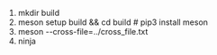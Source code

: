 1. mkdir build
2. meson setup build && cd build  # pip3 install meson
3. meson  --cross-file=../cross_file.txt 
4. ninja
